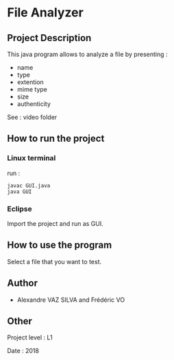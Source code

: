 # File Analyzer

## Project Description

This java program allows to analyze a file by presenting : 
- name
- type
- extention
- mime type
- size
- authenticity

See : video folder

## How to run the project 

### Linux terminal 

run :

```
javac GUI.java
java GUI
```

### Eclipse

Import the project and run as GUI.


## How to use the program

Select a file that you want to test.

## Author 

- Alexandre VAZ SILVA and Frédéric VO

## Other 

Project level : L1

Date : 2018

